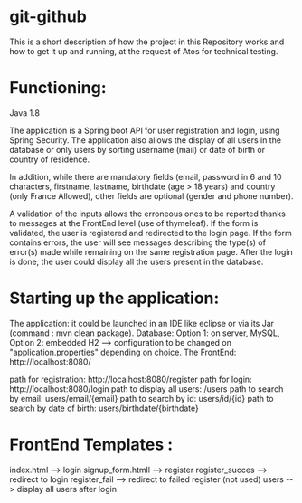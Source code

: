 # git-github

This is a short description of how the project in this Repository works and how to get it up and running, at the request of Atos for technical testing.

# Functioning: 

Java 1.8 

The application is a Spring boot API for user registration and login, using Spring Security. The application also allows the display of all users in the database or only users by sorting username (mail) or date of birth or country of residence.

In addition, while there are mandatory fields (email, password in 6 and 10 characters, firstname, lastname, birthdate (age > 18 years) and country (only France Allowed), other fields are optional (gender and phone number).

A validation of the inputs allows the erroneous ones to be reported thanks to messages at the FrontEnd level (use of thymeleaf). 
If the form is validated, the user is registered and redirected to the login page.
If the form contains errors, the user will see messages describing the type(s) of error(s) made while remaining on the same registration page.
After the login is done, the user could display all the users present in the database.

# Starting up the application:

The application: it could be launched in an IDE like eclipse or via its Jar (command : mvn clean package).
Database: Option 1: on server, MySQL, Option 2: embedded H2 --> configuration to be changed on "application.properties" depending on choice.
The FrontEnd: http://localhost:8080/

path for registration: http://localhost:8080/register
path for login: http://localhost:8080/login
path to display all users: /users
path to search by email: users/email/{email} 
path to search by id: users/id/{id}
path to search by date of birth: users/birthdate/{birthdate}

# FrontEnd Templates :

index.html --> login
signup_form.htmll --> register
register_succes --> redirect to login
register_fail --> redirect to failed register (not used)
users --> display all users after login


